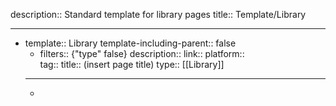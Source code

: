 description:: Standard template for library pages
title:: Template/Library

- ---
- template:: Library
  template-including-parent:: false
	- filters:: {"type" false}
	  description:: 
	  link::
	  platform::  
	  tag::
	  title:: (insert page title) 
	  type:: [[Library]]
	- ---
	-